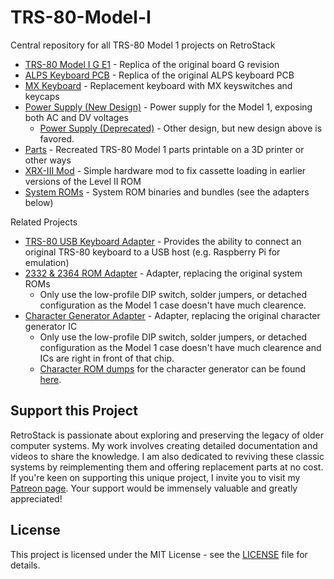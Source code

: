 # TRS-80-Model-I
Central repository for all TRS-80 Model 1 projects on RetroStack

- [TRS-80 Model I G E1](https://www.github.com/RetroStack/TRS-80-Model-I-G-E1) - Replica of the original board G revision
- [ALPS Keyboard PCB](https://github.com/RetroStack/TRS-80-Model-I-Keyboard-ALPS) - Replica of the original ALPS keyboard PCB
- [MX Keyboard](https://github.com/RetroStack/TRS-80-Model-I-Keyboard-MX) - Replacement keyboard with MX keyswitches and keycaps
- [Power Supply (New Design)](https://github.com/RetroStack/TRS-80-Model-I-Power-Supply-New) - Power supply for the Model 1, exposing both AC and DV voltages
  - [Power Supply (Deprecated)](https://github.com/RetroStack/TRS-80-Model-I-Power-Supply) - Other design, but new design above is favored.
- [Parts](https://www.github.com/RetroStack/TRS-80-Model-I-Parts) - Recreated TRS-80 Model 1 parts printable on a 3D printer or other ways
- [XRX-III Mod](https://github.com/RetroStack/TRS-80-Model-I-XRX-III) - Simple hardware mod to fix cassette loading in earlier versions of the Level II ROM
- [System ROMs](https://github.com/RetroStack/TRS-80-Model-I-System-ROMs) - System ROM binaries and bundles (see the adapters below)

Related Projects
- [TRS-80 USB Keyboard Adapter](https://github.com/RetroStack/TRS-80-USB-Keyboard) - Provides the ability to connect an original TRS-80 keyboard to a USB host (e.g. Raspberry Pi for emulation)
- [2332 & 2364 ROM Adapter](https://github.com/RetroStack/2332_2364-ROM_Adapter) - Adapter, replacing the original system ROMs
  - Only use the low-profile DIP switch, solder jumpers, or detached configuration as the Model 1 case doesn't have much clearence.
- [Character Generator Adapter](https://github.com/RetroStack/MCM776x_CharGen_Adapter) - Adapter, replacing the original character generator IC
  - Only use the low-profile DIP switch, solder jumpers, or detached configuration as the Model 1 case doesn't have much clearence and ICs are right in front of that chip.
  - [Character ROM dumps](https://github.com/RetroStack/Character_Generator_ROMs) for the character generator can be found [here]([https://github.com/RetroStack/Character_Generator_ROMs](https://github.com/RetroStack/Character_Generator_ROMs/tree/main/TRS-80%20Model%201)).

## Support this Project

RetroStack is passionate about exploring and preserving the legacy of older computer systems. My work involves creating detailed documentation and videos to share the knowledge. I am also dedicated to reviving these classic systems by reimplementing them and offering replacement parts at no cost. If you're keen on supporting this unique project, I invite you to visit my [Patreon page](https://www.patreon.com/RetroStack). Your support would be immensely valuable and greatly appreciated!

## License

This project is licensed under the MIT License - see the [LICENSE](LICENSE) file for details.
